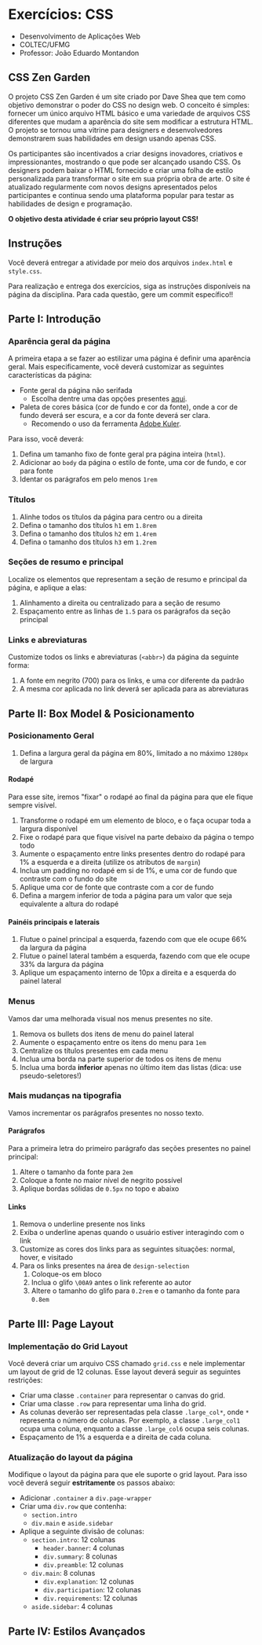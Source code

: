 # Exercícios: CSS

* Desenvolvimento de Aplicações Web
* COLTEC/UFMG
* Professor: João Eduardo Montandon


## CSS Zen Garden

O projeto CSS Zen Garden é um site criado por Dave Shea que tem como objetivo demonstrar o poder do CSS no design web.
O conceito é simples: fornecer um único arquivo HTML básico e uma variedade de arquivos CSS diferentes que mudam a aparência do site sem modificar a estrutura HTML.
O projeto se tornou uma vitrine para designers e desenvolvedores demonstrarem suas habilidades em design usando apenas CSS.

Os participantes são incentivados a criar designs inovadores, criativos e impressionantes, mostrando o que pode ser alcançado usando CSS.
Os designers podem baixar o HTML fornecido e criar uma folha de estilo personalizada para transformar o site em sua própria obra de arte.
O site é atualizado regularmente com novos designs apresentados pelos participantes e continua sendo uma plataforma popular para testar as habilidades de design e programação.

**O objetivo desta atividade é criar seu próprio layout CSS!**

## Instruções

Você deverá entregar a atividade por meio dos arquivos `index.html` e `style.css`.

Para realização e entrega dos exercícios, siga as instruções disponíveis na página da disciplina.
Para cada questão, gere um commit específico!!

## Parte I: Introdução

### Aparência geral da página

A primeira etapa a se fazer ao estilizar uma página é definir uma aparência geral.
Mais especificamente, você deverá customizar as seguintes características da página:

* Fonte geral da página não serifada
  * Escolha dentre uma das opções presentes [aqui](https://www.w3schools.com/cssref/css_websafe_fonts.asp).
* Paleta de cores básica (cor de fundo e cor da fonte), onde a cor de fundo deverá ser escura, e a cor da fonte deverá ser clara.
  * Recomendo o uso da ferramenta [Adobe Kuler](https://color.adobe.com).

Para isso, você deverá:

1. Defina um tamanho fixo de fonte geral pra página inteira (`html`).
2. Adicionar ao `body` da página o estilo de fonte, uma cor de fundo, e cor para fonte
3. Identar os parágrafos em pelo menos `1rem`

### Títulos

1. Alinhe todos os títulos da página para centro ou a direita
2. Defina o tamanho dos títulos `h1` em `1.8rem`
3. Defina o tamanho dos títulos `h2` em `1.4rem`
4. Defina o tamanho dos títulos `h3` em `1.2rem`


### Seções de resumo e principal

Localize os elementos que representam a seção de resumo e principal da página, e aplique a elas:

1. Alinhamento a direita ou centralizado para a seção de resumo
2. Espaçamento entre as linhas de `1.5` para os parágrafos da seção principal

### Links e abreviaturas

Customize todos os links e abreviaturas (`<abbr>`) da página da seguinte forma:

1. A fonte em negrito (700) para os links, e uma cor diferente da padrão
2. A mesma cor aplicada no link deverá ser aplicada para as abreviaturas


## Parte II: Box Model & Posicionamento


### Posicionamento Geral

1. Defina a largura geral da página em 80%, limitado a no máximo `1280px` de largura

#### Rodapé

Para esse site, iremos "fixar" o rodapé ao final da página para que ele fique sempre visível.

1. Transforme o rodapé em um elemento de bloco, e o faça ocupar toda a largura disponível
2. Fixe o rodapé para que fique visível na parte debaixo da página o tempo todo
3. Aumente o espaçamento entre links presentes dentro do rodapé para 1% a esquerda e a direita (utilize os atributos de `margin`)
4. Inclua um padding no rodapé em si de 1%, e uma cor de fundo que contraste com o fundo do site
5. Aplique uma cor de fonte que contraste com a cor de fundo
6. Defina a margem inferior de toda a página para um valor que seja equivalente a altura do rodapé


#### Painéis principais e laterais

1. Flutue o painel principal a esquerda, fazendo com que ele ocupe 66% da largura da página
2. Flutue o painel lateral também a esquerda, fazendo com que ele ocupe 33% da largura da página
3. Aplique um espaçamento interno de 10px a direita e a esquerda do painel lateral

### Menus

Vamos dar uma melhorada visual nos menus presentes no site.

1. Remova os bullets dos itens de menu do painel lateral
2. Aumente o espaçamento entre os itens do menu para `1em`
3. Centralize os títulos presentes em cada menu
4. Inclua uma borda na parte superior de todos os itens de menu
5. Inclua uma borda **inferior** apenas no último item das listas (dica: use pseudo-seletores!)

### Mais mudanças na tipografia

Vamos incrementar os parágrafos presentes no nosso texto.

#### Parágrafos

Para a primeira letra do primeiro parágrafo das seções presentes no painel principal:

1. Altere o tamanho da fonte para `2em`
2. Coloque a fonte no maior nível de negrito possível
3. Aplique bordas sólidas de `0.5px` no topo e abaixo

#### Links

1. Remova o underline presente nos links
2. Exiba o underline apenas quando o usuário estiver interagindo com o link
3. Customize as cores dos links para as seguintes situações: normal, hover, e visitado
4. Para os links presentes na área de `design-selection`
   1. Coloque-os em bloco
   2. Inclua o glifo `\00A9` antes o link referente ao autor
   3. Altere o tamanho do glifo para `0.2rem` e o tamanho da fonte para `0.8em`

## Parte III: Page Layout


### Implementação do Grid Layout

Você deverá criar um arquivo CSS chamado `grid.css` e nele implementar um layout de grid de 12 colunas.
Esse layout deverá seguir as seguintes restrições:

* Criar uma classe `.container` para representar o canvas do grid.
* Criar uma classe `.row` para representar uma linha do grid.
* As colunas deverão ser representadas pela classe `.large_col*`, onde `*` representa o número de colunas. Por exemplo, a classe `.large_col1` ocupa uma coluna, enquanto a classe `.large_col6` ocupa seis colunas.
* Espaçamento de 1% a esquerda e a direita de cada coluna.


### Atualização do layout da página

Modifique o layout da página para que ele suporte o grid layout. Para isso você deverá seguir **estritamente** os passos abaixo:

* Adicionar `.container` a `div.page-wrapper`
* Criar uma `div.row` que contenha:
  * `section.intro`
  * `div.main` e `aside.sidebar`
* Aplique a seguinte divisão de colunas:
  * `section.intro`: 12 colunas
    * `header.banner`: 4 colunas
    * `div.summary`: 8 colunas
    * `div.preamble`: 12 colunas
  * `div.main`: 8 colunas
    * `div.explanation`: 12 colunas
    * `div.participation`: 12 colunas
    * `div.requirements`: 12 colunas
  * `aside.sidebar`: 4 colunas

## Parte IV: Estilos Avançados